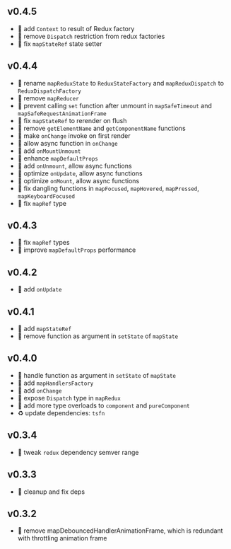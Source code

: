 ## v0.4.5

* 🐞 add `Context` to result of Redux factory
* 🐞 remove `Dispatch` restriction from redux factories
* 🐞 fix `mapStateRef` state setter

## v0.4.4

* 🐞 rename `mapReduxState` to `ReduxStateFactory` and `mapReduxDispatch` to `ReduxDispatchFactory`
* 🐞 remove `mapReducer`
* 🐞 prevent calling `set` function after unmount in `mapSafeTimeout` and `mapSafeRequestAnimationFrame`
* 🐞 fix `mapStateRef` to rerender on flush
* 🐞 remove `getElementName` and `getComponentName` functions
* 🐞 make `onChange` invoke on first render
* 🐞 allow async function in `onChange`
* 🐞 add `onMountUnmount`
* 🐞 enhance `mapDefaultProps`
* 🐞 add `onUnmount`, allow async functions
* 🐞 optimize `onUpdate`, allow async functions
* 🐞 optimize `onMount`, allow async functions
* 🐞 fix dangling functions in `mapFocused`, `mapHovered`, `mapPressed`, `mapKeyboardFocused`
* 🐞 fix `mapRef` type

## v0.4.3

* 🐞 fix `mapRef` types
* 🐞 improve `mapDefaultProps` performance

## v0.4.2

* 🐞 add `onUpdate`

## v0.4.1

* 🐞 add `mapStateRef`
* 🐞 remove function as argument in `setState` of `mapState`

## v0.4.0

* 🌱 handle function as argument in `setState` of `mapState`
* 🌱 add `mapHandlersFactory`
* 🌱 add `onChange`
* 🐞 expose `Dispatch` type in `mapRedux`
* 🐞 add more type overloads to `component` and `pureComponent`
* ♻️ update dependencies: `tsfn`

## v0.3.4

* 🐞 tweak `redux` dependency semver range

## v0.3.3

* 🐞 cleanup and fix deps

## v0.3.2

* 🐞 remove mapDebouncedHandlerAnimationFrame, which is redundant with throttling animation frame
